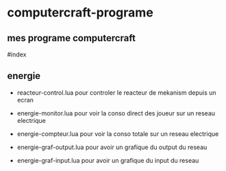 # computercraft-programe
## mes programe computercraft

#index
## energie
- reacteur-control.lua
pour controler le reacteur de mekanism depuis un ecran

- energie-monitor.lua
pour voir la conso direct des joueur sur un reseau electrique

- energie-compteur.lua
pour voir la conso totale sur un reseau electrique

- energie-graf-output.lua
pour avoir un grafique du output du reseau

- energie-graf-input.lua
pour avoir un grafique du input du reseau

